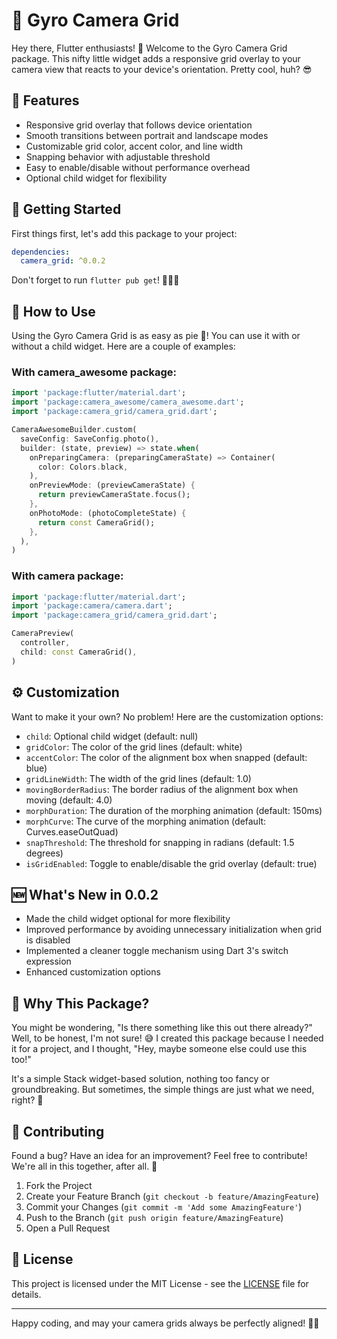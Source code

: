 # 📸 Gyro Camera Grid

Hey there, Flutter enthusiasts! 👋 Welcome to the Gyro Camera Grid package. This nifty little widget adds a responsive grid overlay to your camera view that reacts to your device's orientation. Pretty cool, huh? 😎

## 🎉 Features

- Responsive grid overlay that follows device orientation
- Smooth transitions between portrait and landscape modes
- Customizable grid color, accent color, and line width
- Snapping behavior with adjustable threshold
- Easy to enable/disable without performance overhead
- Optional child widget for flexibility

## 🚀 Getting Started

First things first, let's add this package to your project:

```yaml
dependencies:
  camera_grid: ^0.0.2
```

Don't forget to run `flutter pub get`! 🏃‍♂️💨

## 🎨 How to Use

Using the Gyro Camera Grid is as easy as pie 🥧! You can use it with or without a child widget. Here are a couple of examples:

### With camera_awesome package:

```dart
import 'package:flutter/material.dart';
import 'package:camera_awesome/camera_awesome.dart';
import 'package:camera_grid/camera_grid.dart';

CameraAwesomeBuilder.custom(
  saveConfig: SaveConfig.photo(),
  builder: (state, preview) => state.when(
    onPreparingCamera: (preparingCameraState) => Container(
      color: Colors.black,
    ),
    onPreviewMode: (previewCameraState) {
      return previewCameraState.focus();
    },
    onPhotoMode: (photoCompleteState) {
      return const CameraGrid();
    },
  ),
)
```

### With camera package:

```dart
import 'package:flutter/material.dart';
import 'package:camera/camera.dart';
import 'package:camera_grid/camera_grid.dart';

CameraPreview(
  controller,
  child: const CameraGrid(),
)
```

## ⚙️ Customization

Want to make it your own? No problem! Here are the customization options:

- `child`: Optional child widget (default: null)
- `gridColor`: The color of the grid lines (default: white)
- `accentColor`: The color of the alignment box when snapped (default: blue)
- `gridLineWidth`: The width of the grid lines (default: 1.0)
- `movingBorderRadius`: The border radius of the alignment box when moving (default: 4.0)
- `morphDuration`: The duration of the morphing animation (default: 150ms)
- `morphCurve`: The curve of the morphing animation (default: Curves.easeOutQuad)
- `snapThreshold`: The threshold for snapping in radians (default: 1.5 degrees)
- `isGridEnabled`: Toggle to enable/disable the grid overlay (default: true)

## 🆕 What's New in 0.0.2

- Made the child widget optional for more flexibility
- Improved performance by avoiding unnecessary initialization when grid is disabled
- Implemented a cleaner toggle mechanism using Dart 3's switch expression
- Enhanced customization options

## 🤔 Why This Package?

You might be wondering, "Is there something like this out there already?" Well, to be honest, I'm not sure! 😅 I created this package because I needed it for a project, and I thought, "Hey, maybe someone else could use this too!"

It's a simple Stack widget-based solution, nothing too fancy or groundbreaking. But sometimes, the simple things are just what we need, right? 🎯

## 🤝 Contributing

Found a bug? Have an idea for an improvement? Feel free to contribute! We're all in this together, after all. 🌟

1. Fork the Project
2. Create your Feature Branch (`git checkout -b feature/AmazingFeature`)
3. Commit your Changes (`git commit -m 'Add some AmazingFeature'`)
4. Push to the Branch (`git push origin feature/AmazingFeature`)
5. Open a Pull Request

## 📝 License

This project is licensed under the MIT License - see the [LICENSE](LICENSE) file for details.

---

Happy coding, and may your camera grids always be perfectly aligned! 📸✨